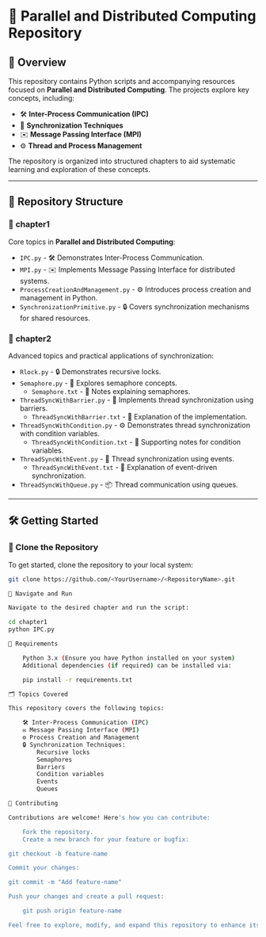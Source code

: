 # 🚀 Parallel and Distributed Computing Repository

## 📖 Overview
This repository contains Python scripts and accompanying resources focused on **Parallel and Distributed Computing**. The projects explore key concepts, including:

- 🛠️ **Inter-Process Communication (IPC)**
- 🔄 **Synchronization Techniques**
- ✉️ **Message Passing Interface (MPI)**
- ⚙️ **Thread and Process Management**

The repository is organized into structured chapters to aid systematic learning and exploration of these concepts.

---

## 📂 Repository Structure

### 📁 **chapter1**
Core topics in **Parallel and Distributed Computing**:

- `IPC.py` - 🛠️ Demonstrates Inter-Process Communication.
- `MPI.py` - ✉️ Implements Message Passing Interface for distributed systems.
- `ProcessCreationAndManagement.py` - ⚙️ Introduces process creation and management in Python.
- `SynchronizationPrimitive.py` - 🔒 Covers synchronization mechanisms for shared resources.

### 📁 **chapter2**
Advanced topics and practical applications of synchronization:

- `Rlock.py` - 🔒 Demonstrates recursive locks.
- `Semaphore.py` - 📏 Explores semaphore concepts.
  - `Semaphore.txt` - 📄 Notes explaining semaphores.
- `ThreadSyncWithBarrier.py` - 🔗 Implements thread synchronization using barriers.
  - `ThreadSyncWithBarrier.txt` - 📄 Explanation of the implementation.
- `ThreadSyncWithCondition.py` - ⚙️ Demonstrates thread synchronization with condition variables.
  - `ThreadSyncWithCondition.txt` - 📄 Supporting notes for condition variables.
- `ThreadSyncWithEvent.py` - 📡 Thread synchronization using events.
  - `ThreadSyncWithEvent.txt` - 📄 Explanation of event-driven synchronization.
- `ThreadSyncWithQueue.py` - 📦 Thread communication using queues.

---

## 🛠️ Getting Started

### 🔧 Clone the Repository
To get started, clone the repository to your local system:
```bash
git clone https://github.com/<YourUsername>/<RepositoryName>.git

📂 Navigate and Run

Navigate to the desired chapter and run the script:

cd chapter1
python IPC.py

🧰 Requirements

    Python 3.x (Ensure you have Python installed on your system)
    Additional dependencies (if required) can be installed via:

    pip install -r requirements.txt

🗂️ Topics Covered

This repository covers the following topics:

    🛠️ Inter-Process Communication (IPC)
    ✉️ Message Passing Interface (MPI)
    ⚙️ Process Creation and Management
    🔒 Synchronization Techniques:
        Recursive locks
        Semaphores
        Barriers
        Condition variables
        Events
        Queues

🤝 Contributing

Contributions are welcome! Here's how you can contribute:

    Fork the repository.
    Create a new branch for your feature or bugfix:

git checkout -b feature-name

Commit your changes:

git commit -m "Add feature-name"

Push your changes and create a pull request:

    git push origin feature-name

Feel free to explore, modify, and expand this repository to enhance its utility. 😊
